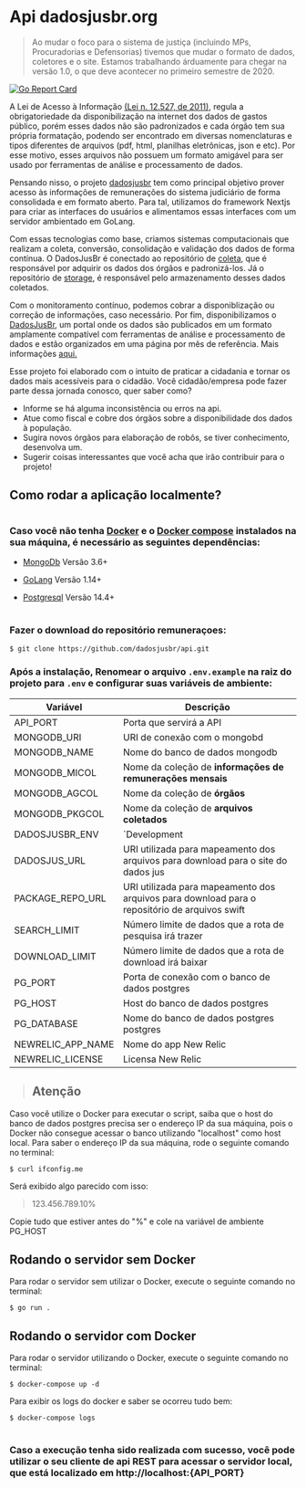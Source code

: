 # Api dadosjusbr.org

> Ao mudar o foco para o sistema de justiça (incluindo MPs, Procuradorias e Defensorias) tivemos que mudar o formato de dados, coletores e o site. Estamos trabalhando árduamente para chegar na versão 1.0, o que deve acontecer no primeiro semestre de 2020.

[![Go Report Card](https://goreportcard.com/badge/github.com/dadosjusbr/remuneracoes)](https://goreportcard.com/report/github.com/dadosjusbr/remuneracoes)

A Lei de Acesso à Informação [(Lei n. 12.527, de 2011)](http://www.planalto.gov.br/ccivil_03/_ato2011-2014/2011/lei/l12527.htm), regula a obrigatoriedade da disponibilização na internet dos dados de gastos público, porém esses dados não são padronizados e cada órgão tem sua própria formatação, podendo ser encontrado em diversas nomenclaturas e tipos diferentes de arquivos (pdf, html, planilhas eletrônicas, json e etc). Por esse motivo, esses arquivos não possuem um formato amigável para ser usado por ferramentas de análise e processamento de dados.

Pensando nisso, o projeto [dadosjusbr](https://github.com/dadosjusbr) tem como principal objetivo prover acesso às informações de remunerações do sistema judiciário de forma consolidada e em formato aberto. Para tal, utilizamos do framework Nextjs para criar as interfaces do usuários e alimentamos essas interfaces com um servidor ambientado em GoLang.

Com essas tecnologias como base, criamos sistemas computacionais que realizam a coleta, conversão, consolidação e validação dos dados de forma contínua. O DadosJusBr é conectado ao repositório de [coleta](https://github.com/dadosjusbr/coletores), que é responsável por adquirir os dados dos órgãos e padronizá-los. Já o repositório de [storage](https://github.com/dadosjusbr/storage), é responsável pelo armazenamento desses dados coletados.

Com o monitoramento contínuo, podemos cobrar a disponiblização ou correção de informações, caso necessário. Por fim, disponibilizamos o [DadosJusBr](https://dadosjusbr.org/), um portal onde os dados são publicados em um formato amplamente compatível com ferramentas de análise e processamento de dados e estão organizados em uma página por mês de referência. Mais informações [aqui.](https://dadosjusbr.org/#/sobre)

Esse projeto foi elaborado com o intuito de praticar a cidadania e tornar os dados mais acessíveis para o cidadão. Você cidadão/empresa pode fazer parte dessa jornada conosco, quer saber como?

- Informe se há alguma inconsistência ou erros na api.
- Atue como fiscal e cobre dos órgãos sobre a disponibilidade dos dados à população.
- Sugira novos órgãos para elaboração de robôs, se tiver conhecimento, desenvolva um.
- Sugerir coisas interessantes que você acha que irão contribuir para o projeto!

## Como rodar a aplicação localmente?

#
### Caso você não tenha [Docker](https://www.docker.com/get-started/) e o [Docker compose](https://docs.docker.com/compose/install/) instalados na sua máquina, é necessário as seguintes dependências:

- [MongoDb](https://docs.mongodb.com/guides/server/install/) Versão 3.6+

- [GoLang](https://golang.org/doc/install) Versão 1.14+

- [Postgresql](https://www.postgresql.org/download/) Versão 14.4+
#
### Fazer o download do repositório remuneraçoes:

```console
$ git clone https://github.com/dadosjusbr/api.git
```

### Após a instalação, Renomear o arquivo `.env.example` na raiz do projeto para `.env` e configurar suas variáveis de ambiente:


Variável          | Descrição
----------------- | -----------------
API_PORT              | Porta que servirá a API
MONGODB_URI       | URI de conexão com o mongobd
MONGODB_NAME      | Nome do banco de dados mongodb
MONGODB_MICOL     | Nome da coleção de **informações de remunerações mensais**
MONGODB_AGCOL     | Nome da coleção de **órgãos**
MONGODB_PKGCOL    | Nome da coleção de **arquivos coletados**
DADOSJUSBR_ENV    | `Development|Production` Ambiente
DADOSJUS_URL      | URI utilizada para mapeamento dos arquivos para download para o site do dados jus
PACKAGE_REPO_URL  | URI utilizada para mapeamento dos arquivos para download para o repositório de arquivos swift
SEARCH_LIMIT      | Número limite de dados que a rota de pesquisa irá trazer     
DOWNLOAD_LIMIT    | Número limite de dados que a rota de download irá baixar
PG_PORT           | Porta de conexão com o banco de dados postgres
PG_HOST           | Host do banco de dados postgres
PG_DATABASE       | Nome do banco de dados postgres postgres
NEWRELIC_APP_NAME | Nome do app New Relic
NEWRELIC_LICENSE  | Licensa New Relic

> ## Atenção
Caso você utilize o Docker para executar o script, saiba que o host do banco de dados postgres precisa ser o endereço IP da sua máquina, pois o Docker não consegue acessar o banco utilizando "localhost" como host local.
Para saber o endereço IP da sua máquina, rode o seguinte comando no terminal: 

```console
$ curl ifconfig.me
```

Será exibido algo parecido com isso: 
> 123.456.789.10%  

Copie tudo que estiver antes do "%" e cole na variável de ambiente PG_HOST

## Rodando o servidor sem Docker
Para rodar o servidor sem utilizar o Docker, execute o seguinte comando no terminal:

```console
$ go run .
```

## Rodando o servidor com Docker
Para rodar o servidor utilizando o Docker, execute o seguinte comando no terminal:

```console
$ docker-compose up -d
```

Para exibir os logs do docker e saber se ocorreu tudo bem:

```console
$ docker-compose logs
```
# 
### Caso a execução tenha sido realizada com sucesso, você pode utilizar o seu cliente de api REST para acessar o servidor local, que está localizado em http://localhost:{API_PORT}